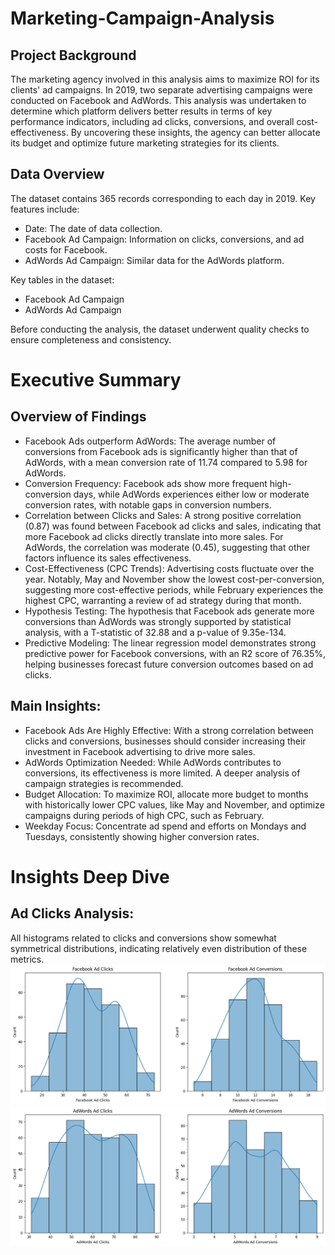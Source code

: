 # Marketing-Campaign-Analysis

## Project Background
The marketing agency involved in this analysis aims to maximize ROI for its clients' ad campaigns. In 2019, two separate advertising campaigns were conducted on Facebook and AdWords. This analysis was undertaken to determine which platform delivers better results in terms of key performance indicators, including ad clicks, conversions, and overall cost-effectiveness. By uncovering these insights, the agency can better allocate its budget and optimize future marketing strategies for its clients.

## Data Overview
The dataset contains 365 records corresponding to each day in 2019. Key features include:
- Date: The date of data collection.
- Facebook Ad Campaign: Information on clicks, conversions, and ad costs for Facebook.
- AdWords Ad Campaign: Similar data for the AdWords platform.
  
Key tables in the dataset:
- Facebook Ad Campaign
- AdWords Ad Campaign

Before conducting the analysis, the dataset underwent quality checks to ensure completeness and consistency.

# Executive Summary 

## Overview of Findings
- Facebook Ads outperform AdWords: The average number of conversions from Facebook ads is significantly higher than that of AdWords, with a mean conversion rate of 11.74 compared to 5.98 for AdWords.
- Conversion Frequency: Facebook ads show more frequent high-conversion days, while AdWords experiences either low or moderate conversion rates, with notable gaps in conversion numbers.
- Correlation between Clicks and Sales: A strong positive correlation (0.87) was found between Facebook ad clicks and sales, indicating that more Facebook ad clicks directly translate into more sales. For AdWords, the correlation was moderate (0.45), suggesting that other factors influence its sales effectiveness.
- Cost-Effectiveness (CPC Trends): Advertising costs fluctuate over the year. Notably, May and November show the lowest cost-per-conversion, suggesting more cost-effective periods, while February experiences the highest CPC, warranting a review of ad strategy during that month.
- Hypothesis Testing: The hypothesis that Facebook ads generate more conversions than AdWords was strongly supported by statistical analysis, with a T-statistic of 32.88 and a p-value of 9.35e-134.
- Predictive Modeling: The linear regression model demonstrates strong predictive power for Facebook conversions, with an R2 score of 76.35%, helping businesses forecast future conversion outcomes based on ad clicks.

## Main Insights:
- Facebook Ads Are Highly Effective: With a strong correlation between clicks and conversions, businesses should consider increasing their investment in Facebook advertising to drive more sales.
- AdWords Optimization Needed: While AdWords contributes to conversions, its effectiveness is more limited. A deeper analysis of campaign strategies is recommended.
- Budget Allocation: To maximize ROI, allocate more budget to months with historically lower CPC values, like May and November, and optimize campaigns during periods of high CPC, such as February.
- Weekday Focus: Concentrate ad spend and efforts on Mondays and Tuesdays, consistently showing higher conversion rates.

# Insights Deep Dive

## Ad Clicks Analysis:
All histograms related to clicks and conversions show somewhat symmetrical distributions, indicating relatively even distribution of these metrics.
![Alt_text](https://github.com/UpadhyayPiyush/Marketing-Campaign-Analysis/blob/main/images/fb%20ad%20conversions.png)
![kuch_bhi](https://github.com/UpadhyayPiyush/Marketing-Campaign-Analysis/blob/main/images/adwords%20ad%20conversions.png)











